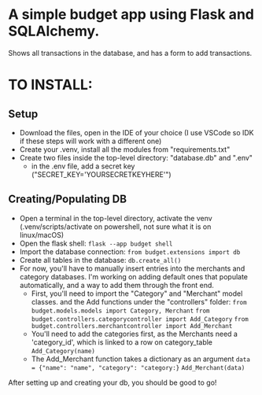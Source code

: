 # A simple budget app using Flask and SQLAlchemy.

Shows all transactions in the database, and has a form to add transactions.


# TO INSTALL:

## Setup
- Download the files, open in the IDE of your choice (I use VSCode so IDK if these steps will work with a different one)
- Create your .venv, install all the modules from "requirements.txt"
- Create two files inside the top-level directory: "database.db" and ".env"
    - in the .env file, add a secret key ("SECRET_KEY='YOURSECRETKEYHERE'")

## Creating/Populating DB
- Open a terminal in the top-level directory, activate the venv (.venv/scripts/activate on powershell, not sure what it is on linux/macOS)
- Open the flask shell:
      `flask --app budget shell`
- Import the database connection:
      `from budget.extensions import db`
- Create all tables in the database:
      `db.create_all()`
- For now, you'll have to manually insert entries into the merchants and category databases. I'm working on adding default ones that populate automatically, and a way to add them through the front end.
  - First, you'll need to import the "Category" and "Merchant" model classes. and the Add functions under the "controllers" folder:
        `from budget.models.models import Category, Merchant`
        `from budget.controllers.categorycontroller import Add_Category`
        `from budget.controllers.merchantcontroller import Add_Merchant`
  - You'll need to add the categories first, as the Merchants need a 'category_id', which is linked to a row on category_table
        `Add_Category(name)`
  - The Add_Merchant function takes a dictionary as an argument
        `data = {"name": "name", "category": "category:}`
        `Add_Merchant(data)`


After setting up and creating your db, you should be good to go!
